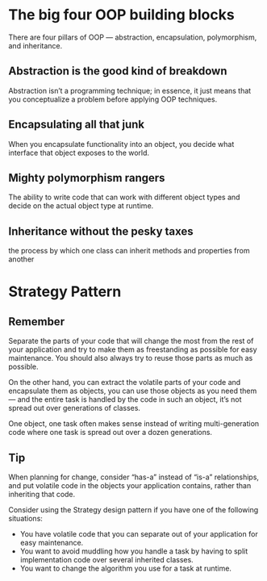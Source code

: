 # The big four OOP building blocks

There are four pillars of OOP — abstraction, encapsulation, polymorphism,
and inheritance.

## Abstraction is the good kind of breakdown

Abstraction isn’t a programming technique; in essence, it just means that you conceptualize
a problem before applying OOP techniques.

## Encapsulating all that junk

When you encapsulate functionality into an object, you decide what interface
that object exposes to the world.

## Mighty polymorphism rangers

The ability to write code that can work with different object types and decide 
on the actual object type at runtime.

## Inheritance without the pesky taxes

the process by which one class can inherit methods and properties from another

# Strategy Pattern

## Remember

Separate the parts of your code that will change the most from the rest of your application and
try to make them as freestanding as possible for easy maintenance. 
You should also always try to reuse those parts as much as possible.

On the other hand, you can extract the volatile parts of your code and
encapsulate them as objects, you can use those objects as you need them —
and the entire task is handled by the code in such an object, it’s not spread
out over generations of classes.

One object, one task often makes sense instead of writing multi-generation
code where one task is spread out over a dozen generations.

## Tip

When planning for change, consider “has-a” instead of “is-a” relationships,
and put volatile code in the objects your application contains, rather than
inheriting that code.

Consider using the Strategy design pattern if you have one of the following
situations:

- You have volatile code that you can separate out of your application 
for easy maintenance.
- You want to avoid muddling how you handle a task by having to split
implementation code over several inherited classes.
- You want to change the algorithm you use for a task at runtime.